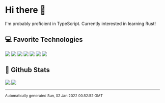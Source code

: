 # Hi there 👋
I'm probably proficient in TypeScript. Currently interested in learning Rust!

## 💻 Favorite Technologies
![](https://img.shields.io/badge/Editor-VS%20Code-informational?style=flat&logo=Visual+Studio+Code&logoColor=ffffff&color=1e77ef)
![](https://img.shields.io/badge/Language-TypeScript-informational?style=flat&logo=TypeScript&logoColor=ffffff&color=1e77ef)
![](https://img.shields.io/badge/Language-Rust-informational?style=flat&logo=Rust&logoColor=ffffff&color=1e77ef)
![](https://img.shields.io/badge/Technology-Docker-informational?style=flat&logo=Docker&logoColor=ffffff&color=1e77ef)
![](https://img.shields.io/badge/Technology-Kubernetes-informational?style=flat&logo=Kubernetes&logoColor=ffffff&color=1e77ef)
![](https://img.shields.io/badge/Technology-Node.js-informational?style=flat&logo=Node.js&logoColor=ffffff&color=1e77ef)
![](https://img.shields.io/badge/OS-Linux-informational?style=flat&logo=Linux&logoColor=ffffff&color=1e77ef)


## 📝 Github Stats
<a href="#">
  <img align="center" src="https://github-readme-stats.vercel.app/api?username=xethlyx&count_private=true&show_icons=true&line_height=27&icon_color=1e77ef&text_color=e1e3e8&bg_color=171822&title_color=1e77ef&border_color=242633&border_radius=5">
</a>
<a href="#">
  <img align="center" src="https://github-readme-stats.vercel.app/api/top-langs/?username=xethlyx&langs_count=3&text_color=e1e3e8&bg_color=171822&title_color=1e77ef&border_color=242633&border_radius=5">
</a>


---
<sup>Automatically generated Sun, 02 Jan 2022 00:52:52 GMT</sup>